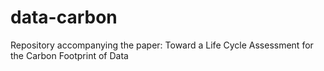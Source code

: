 # data-carbon
Repository accompanying the paper: Toward a Life Cycle Assessment for the Carbon Footprint of Data
